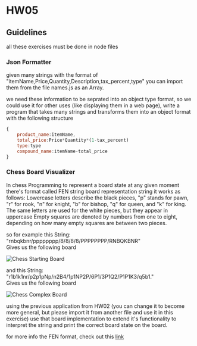 # HW05

## Guidelines 
all these exercises must be done in node files

### Json Formatter

given many strings with the format of "itemName,Price,Quantity,Description,tax_percent,type"
you can import them from the file names.js as an Array.

we need these information to be seprated into an object type format, so we could use it for other uses 
(like displaying them in a web page), write a program that takes many strings and transforms them into 
an object format with the following structure
```javascript
{
    product_name:itemName,
    total_price:Price*Quantity*(1-tax_percent)
    type:type
    compound_name:itemName-total_price
}
```

### Chess Board Visualizer

In chess Programming to represent a board state at any given moment there's format called FEN string board 
representation string it works as follows:
Lowercase letters describe the black pieces, "p" stands for pawn, "r" for rook, "n" for knight, "b" for bishop, 
"q" for queen, and "k" for king. The same letters are used for the white pieces, but they appear in uppercase
Empty squares are denoted by numbers from one to eight, depending on how many empty squares are between two pieces.

so for example 
this String:  
"rnbqkbnr/pppppppp/8/8/8/8/PPPPPPPP/RNBQKBNR"    
Gives us the following board

![Chess Starting Board](https://images.chesscomfiles.com/uploads/v1/images_users/tiny_mce/pdrpnht/phprLkH4s.png)

and this String:  
"r1b1k1nr/p2p1pNp/n2B4/1p1NP2P/6P1/3P1Q2/P1P1K3/q5b1."  
Gives us the following board  

![Chess Complex Board](https://images.chesscomfiles.com/uploads/v1/images_users/tiny_mce/pdrpnht/phpffYq5N.png)


using the previous application from HW02 (you can change it to become more general, 
but please import it from another file and use it in this exercise)
use that board implementation to extend it's functionality to interpret 
the string and print the correct board state on the board.

for more info the FEN format, check out this [link](https://www.chess.com/terms/fen-chess)
